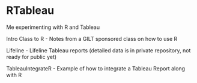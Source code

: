 RTableau
========

Me experimenting with R and Tableau


Intro Class to R - Notes from a GILT sponsored class on how to use R

Lifeline - Lifeline Tableau reports (detailed data is in private repository, not ready for public yet)

TableauIntegrateR - Example of how to integrate a Tableau Report along with R
